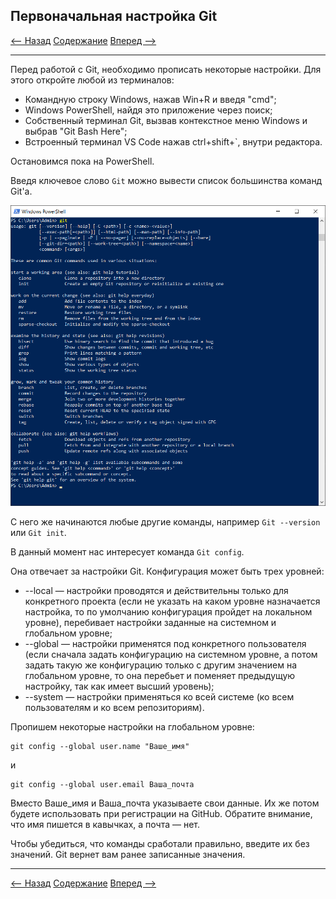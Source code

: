 ## Первоначальная настройка Git

[<-- Назад](./2_Install_Git.md)
[Содержание](./readme.md)
[Вперед -->](./4_GitRepository.md)

---

Перед работой с Git, необходимо прописать некоторые настройки.
Для этого откройте любой из терминалов:
* Командную строку Windows, нажав Win+R и введя "cmd";
* Windows PowerShell, найдя это приложение через поиск;
* Собственный терминал Git, вызвав контекстное меню Windows и выбрав "Git Bash Here";
* Встроенный терминал VS Code нажав ctrl+shift+`, внутри редактора.

Остановимся пока на PowerShell. 

Введя ключевое слово `Git` можно вывести список большинства команд Git'a. 

![GitAllComands](./assets/GitSettings/GitAllComands.png)

С него же начинаются любые другие команды, например `Git --version` или `Git init`.

В данный момент нас интересует команда `Git сonfig`.

Она отвечает за настройки Git. Конфигурация может быть трех уровней:
* --local — настройки проводятся и действительны только для конкретного проекта (если не указать на каком уровне назначается настройка, то по умолчанию конфигурация пройдет на локальном уровне), перебивает настройки заданные на системном и глобальном уровне;
* --global — настройки применятся под конкретного пользователя (если сначала задать конфигурацию на системном уровне, а потом задать такую же конфигурацию только с другим значением на глобальном уровне, то она перебьет и поменяет предыдущую  настройку, так как имеет высший уровень);
* --system — настройки применяться ко всей системе (ко всем пользователям и ко всем репозиториям).

Пропишем некоторые настройки на глобальном уровне:
```
git config --global user.name "Ваше_имя"
```
и
```
git config --global user.email Ваша_почта
```
Вместо Ваше_имя и Ваша_почта указываете свои данные. Их же потом будете использовать при регистрации на GitHub. Обратите внимание, что имя пишется в кавычках, а почта — нет. 

Чтобы убедиться, что команды сработали правильно, введите их без значений. Git вернет вам ранее записанные значения. 

---
[<-- Назад](./2_Install_Git.md)
[Содержание](./readme.md)
[Вперед -->](./4_GitRepository.md)
